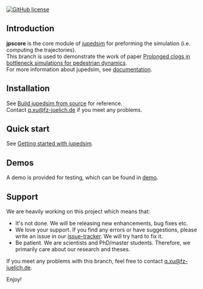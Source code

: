 [![GitHub license](https://img.shields.io/badge/license-GPL-blue.svg)](https://raw.githubusercontent.com/JuPedSim/jpscore/master/LICENSE)

## Introduction

**jpscore** is the core module of [jupedsim](https://www.jupedsim.org/jupedsim_introduction.html) for preforming the simulation (i.e. computing the trajectories).  
This branch is used to demonstrate the work of paper [Prolonged clogs in bottleneck simulations for pedestrian dynamics](https://www.sciencedirect.com/science/article/abs/pii/S0378437121002065).  
For more information about jupedsim, see [documentation](https://www.jupedsim.org/). 

## Installation

See [Build jupedsim from source](https://www.jupedsim.org/jupedsim_requirements.html) for reference.  
Contact q.xu@fz-juelich.de if you meet any problems.

## Quick start

See [Getting started with jupedsim](http://www.jupedsim.org/jpscore_introduction.html).


## Demos

A demo is provided for testing, which can be found in [demo](https://github.com/xuqiancheng/jpscore/tree/CLOG/demos/scenario_1_clogging).  


## Support

We are heavily working on this project which means that:

- It's not done. We will be releasing new enhancements, bug fixes etc.
- We love your support. If you find any errors or have suggestions, please write an issue in our [issue-tracker](https://github.com/JuPedSim/jpscore/issues). We will try hard to fix it.
- Be patient. We are scientists and PhD/master students. Therefore, we primarily care about our research and theses.

If you meet any problems with this branch, feel free to contact q.xu@fz-juelich.de.

Enjoy!

